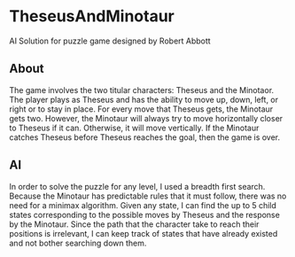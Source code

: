 # TheseusAndMinotaur
AI Solution for puzzle game designed by Robert Abbott

## About
The game involves the two titular characters: Theseus and the Minotaor. The player plays as Theseus and has the ability to move up, down, left, or right or to stay in place. For every move that Theseus gets, the Minotaur gets two. However, the Minotaur will always try to move horizontally closer to Theseus if it can. Otherwise, it will move vertically. If the Minotaur catches Theseus before Theseus reaches the goal, then the game is over.

## AI
In order to solve the puzzle for any level, I used a breadth first search. Because the Minotaur has predictable rules that it must follow, there was no need for a minimax algorithm. Given any state, I can find the up to 5 child states corresponding to the possible moves by Theseus and the response by the Minotaur. Since the path that the character take to reach their positions is irrelevant, I can keep track of states that have already existed and not bother searching down them. 
